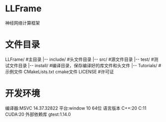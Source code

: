 # LLFrame

神经网络计算框架

# 文件目录

LLFrame/&#09;#主目录
|-- include/&#09;#头文件目录
|-- src/&#09;#源文件目录
|-- test/&#09;#测试文件目录
|-- install/&#09;#编译目录，保存编译好的库文件和头文件
|-- Tutorials/&#09;#示例文件
CMakeLists.txt&#09;cmake文件
LICENSE&#09;#许可证

# 开发环境

编译器:MSVC 14.37.32822
平台:window 10 64位
语言版本
&#09;C++:20
&#09;C:11
&#09;CUDA:20
外部依赖库
&#09;gtest:1.14.0
